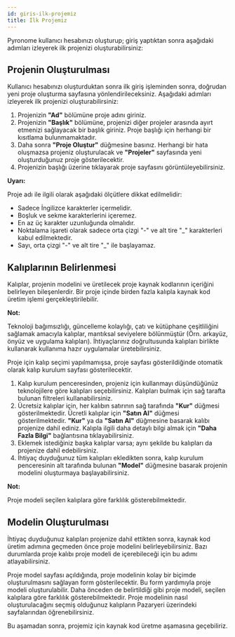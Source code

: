 ```yaml
---
id: giris-ilk-projemiz
title: İlk Projemiz
---
```


<a id="aHeaderMenuAnchor" data-header-menu="Docs"></a>

Pyronome kullanıcı hesabınızı oluşturup; giriş yaptıktan sonra aşağıdaki adımları izleyerek ilk projenizi oluşturabilirsiniz:

## Projenin Oluşturulması

Kullanıcı hesabınızı oluşturduktan sonra ilk giriş işleminden sonra, doğrudan yeni proje oluşturma sayfasına yönlendirileceksiniz. Aşağıdaki adımları izleyerek ilk projenizi oluşturabilirsiniz:

1. Projenizin **"Ad"** bölümüne proje adını giriniz.
2. Projenizin **"Başlık"** bölümüne, projenizi diğer projeler arasında ayırt etmenizi sağlayacak bir başlık giriniz. Proje başlığı için herhangi bir kısıtlama bulunmamaktadır.
3. Daha sonra **"Proje Oluştur"** düğmesine basınız. Herhangi bir hata oluşmazsa projeniz oluşturulacak ve **"Projeler"** sayfasında yeni oluşturduğunuz proje gösterilecektir.
4. Projenizin başlığı üzerine tıklayarak proje sayfasını görüntüleyebilirsiniz.

<div class="panelize-infobox infobox-warning">
    <p>
        <strong><i class="fas fa-exclamation-triangle"></i> Uyarı:</strong>
    </p>
    <p>Proje adı ile ilgili olarak aşağıdaki ölçütlere dikkat edilmelidir:
    <ul>
        <li>Sadece İngilizce karakterler içermelidir.</li>
        <li>Boşluk ve sekme karakterlerini içeremez.</li>
        <li>En az üç karakter uzunluğunda olmalıdır.</li>
        <li>Noktalama işareti olarak sadece orta çizgi "-" ve alt tire "_" karakterleri kabul edilmektedir.</li>
        <li>Sayı, orta çizgi "-" ve alt tire "_" ile başlayamaz.</li>
    </ul></p>
</div>

## Kalıplarının Belirlenmesi

Kalıplar, projenin modelini ve üretilecek proje kaynak kodlarının içeriğini belirleyen bileşenlerdir. Bir proje içinde birden fazla kalıpla kaynak kod üretim işlemi gerçekleştirilebilir.

<div class="panelize-infobox infobox-info">
    <p>
        <strong><i class="fas fa-info-circle"></i> Not:</strong>
    </p>
    <p>Teknoloji bağımsızlığı, güncelleme kolaylığı, çatı ve kütüphane çeşitliliğini sağlamak amacıyla kalıplar, mantıksal seviyelere bölünmüştür (Örn. arkayüz, önyüz ve uygulama kalıpları). İhtiyaçlarınız doğrultusunda kalıpları birlikte kullanarak kullanıma hazır uygulamalar üretebilirsiniz.</p>
</div>

Proje için kalıp seçimi yapılmamışsa, proje sayfası gösterildiğinde otomatik olarak kalıp kurulum sayfası gösterilecektir.

1. Kalıp kurulum penceresinden, projeniz için kullanmayı düşündüğünüz teknolojilere göre kalıpları seçebilirsiniz. Kalıpları bulmak için sağ tarafta bulunan filtreleri kullanabilirsiniz.
2. Ücretsiz kalıplar için, her kalıbın satırının sağ tarafında **"Kur"** düğmesi gösterilmektedir. Ücretli kalıplar için **"Satın Al"** düğmesi gösterilmektedir. **"Kur"** ya da **"Satın Al"** düğmesine basarak kalıbı projenize dahil ediniz. Kalıpla ilgili daha detaylı bilgi almak için **"Daha Fazla Bilgi"** bağlantısına tıklayabilirsiniz.
3. Eklemek istediğiniz başka kalıplar varsa; aynı şekilde bu kalıpları da projenize dahil edebilirsiniz.
4. İhtiyaç duyduğunuz tüm kalıpları ekledikten sonra, kalıp kurulum penceresinin alt tarafında bulunan **"Model"** düğmesine basarak projenin modelini oluşturmaya başlayabilirsiniz. 

<div class="panelize-infobox infobox-info">
    <p>
        <strong><i class="fas fa-info-circle"></i> Not:</strong>
    </p>
    <p>Proje modeli seçilen kalıplara göre farklılık gösterebilmektedir.</p>
</div>

## Modelin Oluşturulması

İhtiyaç duyduğunuz kalıpları projenize dahil ettikten sonra, kaynak kod üretim adımına geçmeden önce proje modelini belirleyebilirsiniz. Bazı durumlarda proje kalıbı proje modeli de içerebileceği için bu adımı atlayabilirsiniz.

Proje model sayfası açıldığında, proje modelinin kolay bir biçimde oluşturulmasını sağlayan form gösterilecektir. Bu form yardımıyla proje modeli oluşturulabilir. Daha önceden de belirtildiği gibi proje modeli, seçilen kalıplara göre farklılık gösterebilmektedir. Proje modelinin nasıl oluşturulacağını seçmiş olduğunuz kalıpların Pazaryeri üzerindeki sayfalarından öğrenebilirsiniz.

Bu aşamadan sonra, projemiz için kaynak kod üretme aşamasına geçebiliriz.